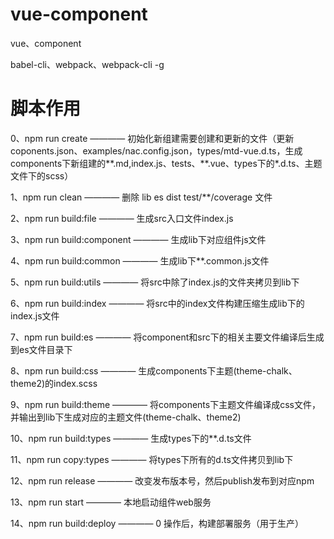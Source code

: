 # vue-component
vue、component

babel-cli、webpack、webpack-cli -g


# 脚本作用


0、npm run create ———— 初始化新组建需要创建和更新的文件（更新coponents.json、examples/nac.config.json，types/mtd-vue.d.ts，生成components下新组建的**.md,index.js、tests、**.vue、types下的*.d.ts、主题文件下的scss）

1、npm run clean ———— 删除 lib es dist test/**/coverage 文件

2、npm run build:file ———— 生成src入口文件index.js

3、npm run build:component ———— 生成lib下对应组件js文件

4、npm run build:common ———— 生成lib下**.common.js文件

5、npm run build:utils ———— 将src中除了index.js的文件夹拷贝到lib下

6、npm run build:index ———— 将src中的index文件构建压缩生成lib下的index.js文件

7、npm run build:es ———— 将component和src下的相关主要文件编译后生成到es文件目录下

8、npm run build:css ———— 生成components下主题(theme-chalk、theme2)的index.scss

9、npm run build:theme ———— 将components下主题文件编译成css文件，并输出到lib下生成对应的主题文件(theme-chalk、theme2)

10、npm run build:types ———— 生成types下的**.d.ts文件

11、npm run copy:types ———— 将types下所有的d.ts文件拷贝到lib下

12、npm run release ———— 改变发布版本号，然后publish发布到对应npm

13、npm run start ———— 本地启动组件web服务

14、npm run build:deploy ———— 0 操作后，构建部署服务（用于生产）














